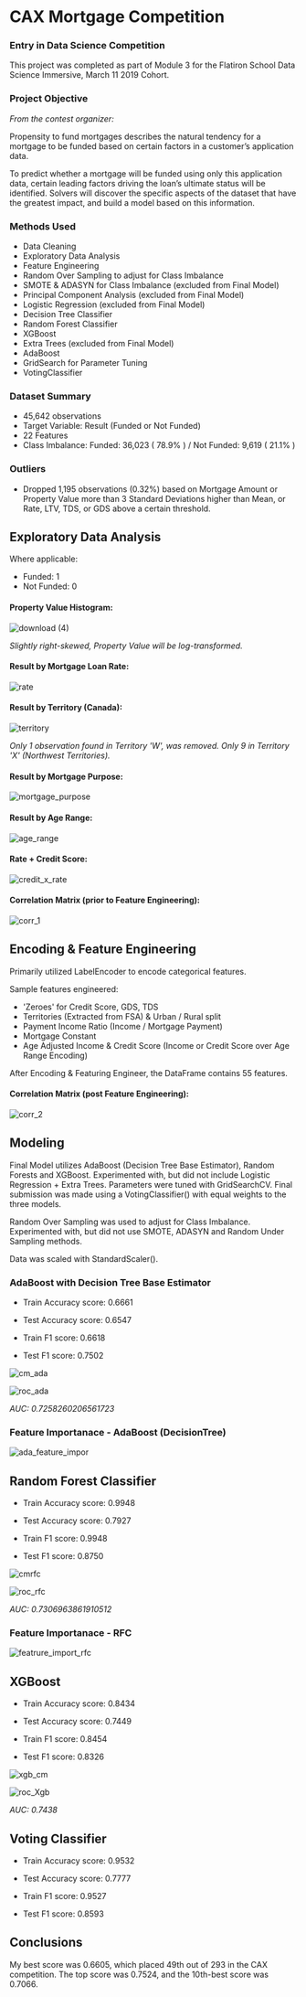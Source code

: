 # CAX Mortgage Competition

### Entry in Data Science Competition

This project was completed as part of Module 3 for the Flatiron School Data Science Immersive, March 11 2019 Cohort.

### Project Objective

<i>From the contest organizer:</i>

Propensity to fund mortgages describes the natural tendency for a mortgage to be funded based on certain factors in a customer’s application data.

To predict whether a mortgage will be funded using only this application data, certain leading factors driving the loan’s ultimate status will be identified. Solvers will discover the specific aspects of the dataset that have the greatest impact, and build a model based on this information.

### Methods Used

* Data Cleaning
* Exploratory Data Analysis
* Feature Engineering
* Random Over Sampling to adjust for Class Imbalance
* SMOTE & ADASYN for Class Imbalance (excluded from Final Model)
* Principal Component Analysis (excluded from Final Model)
* Logistic Regression (excluded from Final Model)
* Decision Tree Classifier
* Random Forest Classifier
* XGBoost
* Extra Trees (excluded from Final Model)
* AdaBoost
* GridSearch for Parameter Tuning
* VotingClassifier

### Dataset Summary

* 45,642 observations
* Target Variable: Result (Funded or Not Funded)
* 22 Features
* Class Imbalance: Funded: 36,023 ( 78.9% ) / Not Funded:	9,619 ( 21.1% )

### Outliers

* Dropped 1,195 observations (0.32%) based on Mortgage Amount or Property Value more than 3 Standard Deviations higher than Mean, or Rate, LTV, TDS, or GDS above a certain threshold.

## Exploratory Data Analysis

Where applicable:

* Funded: 1
* Not Funded: 0

#### Property Value Histogram:

![download (4)](https://user-images.githubusercontent.com/42282874/58130012-14ea3300-7be9-11e9-8049-31675060373d.png)

<i>Slightly right-skewed, Property Value will be log-transformed.</i>


#### Result by Mortgage Loan Rate:

![rate](https://user-images.githubusercontent.com/42282874/58130026-1c114100-7be9-11e9-8ea5-3413413f0494.png)


#### Result by Territory (Canada):

![territory](https://user-images.githubusercontent.com/42282874/58130031-1c114100-7be9-11e9-9aa8-4b863f008eae.png)

<i> Only 1 observation found in Territory 'W', was removed. Only 9 in Territory 'X' (Northwest Territories).</i>


#### Result by Mortgage Purpose:

![mortgage_purpose](https://user-images.githubusercontent.com/42282874/58130032-1c114100-7be9-11e9-94db-313bf1886ee9.png)

#### Result by Age Range:

![age_range](https://user-images.githubusercontent.com/42282874/58130034-1c114100-7be9-11e9-9d2f-6b136dd201d8.png)

#### Rate + Credit Score:

![credit_x_rate](https://user-images.githubusercontent.com/42282874/58130024-1b78aa80-7be9-11e9-9a70-fff284fee533.png)

#### Correlation Matrix (prior to Feature Engineering):

![corr_1](https://user-images.githubusercontent.com/42282874/58131617-1e759a00-7bed-11e9-8d4b-9a180cc0c22f.png)

## Encoding & Feature Engineering

Primarily utilized LabelEncoder to encode categorical features. 

Sample features engineered:

* 'Zeroes' for Credit Score, GDS, TDS
* Territories (Extracted from FSA) & Urban / Rural split
* Payment Income Ratio (Income / Mortgage Payment)
* Mortgage Constant
* Age Adjusted Income & Credit Score (Income or Credit Score over Age Range Encoding)

After Encoding & Featuring Engineer, the DataFrame contains 55 features.

#### Correlation Matrix (post Feature Engineering):

![corr_2](https://user-images.githubusercontent.com/42282874/58176683-d1d3a280-7c70-11e9-976c-1917c8475169.png)

## Modeling

Final Model utilizes AdaBoost (Decision Tree Base Estimator), Random Forests and XGBoost. Experimented with, but did not include Logistic Regression + Extra Trees. Parameters were tuned with GridSearchCV. Final submission was made using a VotingClassifier() with equal weights to the three models.

Random Over Sampling was used to adjust for Class Imbalance. Experimented with, but did not use SMOTE, ADASYN and Random Under Sampling methods.

Data was scaled with StandardScaler().

### AdaBoost with Decision Tree Base Estimator

* Train Accuracy score:  0.6661
* Test Accuracy score:  0.6547

* Train F1 score:  0.6618
* Test F1 score:  0.7502

![cm_ada](https://user-images.githubusercontent.com/42282874/58177099-b5843580-7c71-11e9-95a8-c8ae7f10ec67.png)

![roc_ada](https://user-images.githubusercontent.com/42282874/58177098-b4eb9f00-7c71-11e9-93b2-b2137f139116.png)

<i>AUC:  0.7258260206561723</i>

### Feature Importanace - AdaBoost (DecisionTree)
![ada_feature_impor](https://user-images.githubusercontent.com/42282874/58177360-3e9b6c80-7c72-11e9-92ad-0f2864822938.png)


## Random Forest Classifier

* Train Accuracy score:  0.9948
* Test Accuracy score:  0.7927

* Train F1 score:  0.9948
* Test F1 score:  0.8750

![cmrfc](https://user-images.githubusercontent.com/42282874/58177464-6ee30b00-7c72-11e9-8134-7f64a5629295.png)

![roc_rfc](https://user-images.githubusercontent.com/42282874/58177463-6ee30b00-7c72-11e9-8da1-eedabdc56597.png)

<i>AUC:  0.7306963861910512</i>

### Feature Importanace - RFC
![featrure_import_rfc](https://user-images.githubusercontent.com/42282874/58177462-6ee30b00-7c72-11e9-8924-67a70c2e8a17.png)

## XGBoost

* Train Accuracy score:  0.8434
* Test Accuracy score:  0.7449

* Train F1 score:  0.8454
* Test F1 score:  0.8326

![xgb_cm](https://user-images.githubusercontent.com/42282874/58177856-1b24f180-7c73-11e9-85fb-c0cf78fc1b5f.png)

![roc_Xgb](https://user-images.githubusercontent.com/42282874/58177855-1b24f180-7c73-11e9-95d2-2246f7cf1bff.png)

<i>AUC:  0.7438</i>

## Voting Classifier

* Train Accuracy score:  0.9532
* Test Accuracy score:  0.7777

* Train F1 score:  0.9527
* Test F1 score:  0.8593


## Conclusions

My best score was 0.6605, which placed 49th out of 293 in the CAX competition. The top score was 0.7524, and the 10th-best score was 0.7066. 
